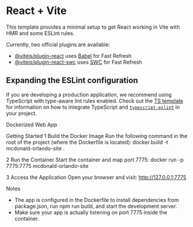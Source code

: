# React + Vite

This template provides a minimal setup to get React working in Vite with HMR and some ESLint rules.

Currently, two official plugins are available:

- [@vitejs/plugin-react](https://github.com/vitejs/vite-plugin-react/blob/main/packages/plugin-react) uses [Babel](https://babeljs.io/) for Fast Refresh
- [@vitejs/plugin-react-swc](https://github.com/vitejs/vite-plugin-react/blob/main/packages/plugin-react-swc) uses [SWC](https://swc.rs/) for Fast Refresh

## Expanding the ESLint configuration

If you are developing a production application, we recommend using TypeScript with type-aware lint rules enabled. Check out the [TS template](https://github.com/vitejs/vite/tree/main/packages/create-vite/template-react-ts) for information on how to integrate TypeScript and [`typescript-eslint`](https://typescript-eslint.io) in your project.

Dockerized Web App

Getting Started
1 Build the Docker Image
  Run the following command in the root of the project (where the Dockerfile is located):
  docker build -t mcdonald-orlando-site .

2 Run the Container
  Start the container and map port 7775:
  docker run -p 7775:7775 mcdonald-orlando-site

3 Access the Application
  Open your browser and visit:
  http://127.0.0.1:7775

Notes
- The app is configured in the Dockerfile to install dependencies from package.json, run npm run build, and start the development server.
- Make sure your app is actually listening on port 7775 inside the container.